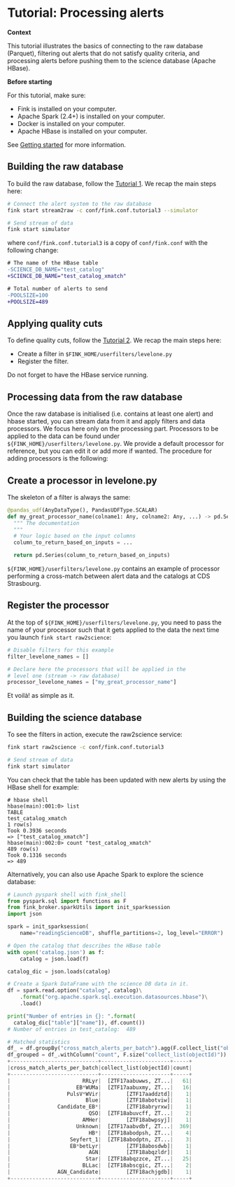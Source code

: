 # Tutorial: Processing alerts

**Context**

This tutorial illustrates the basics of connecting to the raw database (Parquet), filtering out alerts that do not satisfy quality criteria, and processing alerts before pushing them to the science database (Apache HBase).

**Before starting**

For this tutorial, make sure:

* Fink is installed on your computer.
* Apache Spark (2.4+) is installed on your computer.
* Docker is installed on your computer.
* Apache HBase is installed on your computer.

See [Getting started](../index.md) for more information.

## Building the raw database

To build the raw database, follow the [Tutorial 1](raw_db.md). We recap the main steps here:

```bash
# Connect the alert system to the raw database
fink start stream2raw -c conf/fink.conf.tutorial3 --simulator

# Send stream of data
fink start simulator
```

where `conf/fink.conf.tutorial3` is a copy of `conf/fink.conf` with the following change:

```diff
# The name of the HBase table
-SCIENCE_DB_NAME="test_catalog"
+SCIENCE_DB_NAME="test_catalog_xmatch"

# Total number of alerts to send
-POOLSIZE=100
+POOLSIZE=489
```

## Applying quality cuts

To define quality cuts, follow the [Tutorial 2](bogus_filtering.md). We recap the main steps here:

- Create a filter in `$FINK_HOME/userfilters/levelone.py`
- Register the filter.

Do not forget to have the HBase service running.

## Processing data from the raw database

Once the raw database is initialised (i.e. contains at least one alert) and hbase started, you can stream data from it and apply filters and data processors. We focus here only on the processing part. Processors to be applied to the data can be found under `${FINK_HOME}/userfilters/levelone.py`. We provide a default processor for reference, but you can edit it or add more if wanted. The procedure for adding processors is the following:

## Create a processor in levelone.py

The skeleton of a filter is always the same:

```python
@pandas_udf(AnyDataType(), PandasUDFType.SCALAR)
def my_great_processor_name(colname1: Any, colname2: Any, ...) -> pd.Series:
  """ The documentation
  """
  # Your logic based on the input columns
  column_to_return_based_on_inputs = ...

  return pd.Series(column_to_return_based_on_inputs)
```

`${FINK_HOME}/userfilters/levelone.py` contains an example of processor performing a cross-match between alert data and the catalogs at CDS Strasbourg.

## Register the processor

At the top of `${FINK_HOME}/userfilters/levelone.py`, you need to pass the name of your processor such that it gets applied to the data the next time you launch `fink start raw2science`:

```python
# Disable filters for this example
filter_levelone_names = []

# Declare here the processors that will be applied in the
# level one (stream -> raw database)
processor_levelone_names = ["my_great_processor_name"]
```

Et voilà! as simple as it.

## Building the science database

To see the filters in action, execute the raw2science service:

```bash
fink start raw2science -c conf/fink.conf.tutorial3

# Send stream of data
fink start simulator
```

You can check that the table has been updated with new alerts by using the HBase shell for example:

```hbase
# hbase shell
hbase(main):001:0> list
TABLE
test_catalog_xmatch
1 row(s)
Took 0.3936 seconds
=> ["test_catalog_xmatch"]
hbase(main):002:0> count "test_catalog_xmatch"
489 row(s)
Took 0.1316 seconds
=> 489
```

Alternatively, you can also use Apache Spark to explore the science database:

```python
# Launch pyspark shell with fink_shell
from pyspark.sql import functions as F
from fink_broker.sparkUtils import init_sparksession
import json

spark = init_sparksession(
    name="readingScienceDB", shuffle_partitions=2, log_level="ERROR")

# Open the catalog that describes the HBase table
with open('catalog.json') as f:
    catalog = json.load(f)

catalog_dic = json.loads(catalog)

# Create a Spark DataFrame with the science DB data in it.
df = spark.read.option("catalog", catalog)\
    .format("org.apache.spark.sql.execution.datasources.hbase")\
    .load()

print("Number of entries in {}: ".format(
  catalog_dic["table"]["name"]), df.count())
# Number of entries in test_catalog:  489

# Matched statistics
df_ = df.groupBy("cross_match_alerts_per_batch").agg(F.collect_list("objectId"))
df_grouped = df_.withColumn("count", F.size("collect_list(objectId)")).show()
+----------------------------+----------------------+-----+
|cross_match_alerts_per_batch|collect_list(objectId)|count|
+----------------------------+----------------------+-----+
|                       RRLyr|  [ZTF17aabuwws, ZT...|   61|
|                     EB*WUMa|  [ZTF17aabuxmy, ZT...|   16|
|                  PulsV*WVir|        [ZTF17aaddztd]|    1|
|                        Blue|        [ZTF18abotviw]|    1|
|               Candidate_EB*|        [ZTF18abryrxw]|    1|
|                         QSO|  [ZTF18abuvcff, ZT...|    2|
|                       AMHer|        [ZTF18abwpsyj]|    1|
|                     Unknown|  [ZTF17aabvdbf, ZT...|  369|
|                         HB*|  [ZTF18abodpsh, ZT...|    4|
|                   Seyfert_1|  [ZTF18abodptn, ZT...|    3|
|                   EB*betLyr|        [ZTF18abosdwb]|    1|
|                         AGN|        [ZTF18abqzldr]|    1|
|                        Star|  [ZTF18abqzzce, ZT...|   25|
|                       BLLac|  [ZTF18abscgic, ZT...|    2|
|               AGN_Candidate|        [ZTF18achjgdb]|    1|
+----------------------------+----------------------+-----+
```

